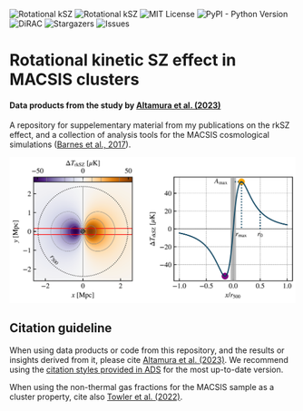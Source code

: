 ![Rotational kSZ](https://img.shields.io/badge/ArXiv-2302.07936-red)
![Rotational kSZ](https://img.shields.io/badge/ADS-2023arXiv230207936A-important)
![MIT License](https://img.shields.io/github/license/edoaltamura/entropy-core-problem)
![PyPI - Python Version](https://img.shields.io/pypi/pyversions/3)
![DiRAC](https://img.shields.io/badge/DiRAC-COSMA7-green)
![Stargazers](https://img.shields.io/github/stars/edoaltamura/macsis-cosmosim)
![Issues](https://img.shields.io/github/issues/edoaltamura/macsis-cosmosim)

# Rotational kinetic SZ effect in MACSIS clusters

#### Data products from the study by [Altamura et al. (2023)](https://ui.adsabs.harvard.edu/abs/2023arXiv230207936A/abstract)


A repository for suppelementary material from my publications on the rkSZ effect, and a collection of analysis tools for the MACSIS cosmological simulations ([Barnes et al., 2017](https://ui.adsabs.harvard.edu/abs/2017MNRAS.465..213B/abstract)).




![Analytic template for an rkSZ profile](img/map_model.png)



## Citation guideline
When using data products or code from this repository, and the results or insights derived from it, please cite [Altamura et al. (2023)](https://ui.adsabs.harvard.edu/abs/2023arXiv230207936A/abstract). We recommend using the [citation styles provided in ADS](https://ui.adsabs.harvard.edu/abs/2023arXiv230207936A/exportcitation) for the most up-to-date version.

When using the non-thermal gas fractions for the MACSIS sample as a cluster property, cite also [Towler et al. (2022)](https://ui.adsabs.harvard.edu/abs/2022arXiv221101239T/abstract).
